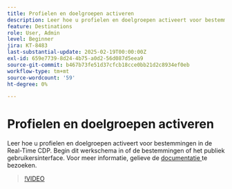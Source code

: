 ```yaml
---
title: Profielen en doelgroepen activeren
description: Leer hoe u profielen en doelgroepen activeert voor bestemmingen in de Real-Time CDP.
feature: Destinations
role: User, Admin
level: Beginner
jira: KT-8483
last-substantial-update: 2025-02-19T00:00:00Z
exl-id: 659e7739-8d24-4b75-a0d2-56d087d5eea9
source-git-commit: b467b73fe51d37cfcb18cce0bb21d2c8934ef0eb
workflow-type: tm+mt
source-wordcount: '59'
ht-degree: 0%

---
```


# Profielen en doelgroepen activeren

Leer hoe u profielen en doelgroepen activeert voor bestemmingen in de Real-Time CDP.  Begin dit werkschema in of de bestemmingen of het publiek gebruikersinterface. Voor meer informatie, gelieve de [ documentatie ](https://experienceleague.adobe.com/en/docs/experience-platform/destinations/ui/activate/activation-overview) te bezoeken.

>[!VIDEO](https://video.tv.adobe.com/v/336046/?learn=on&enablevpops)

